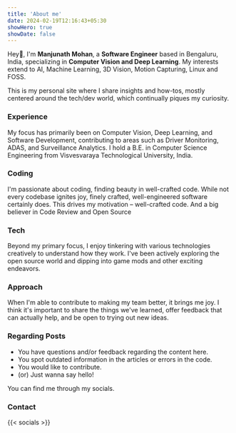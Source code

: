 ```yaml
---
title: 'About me'
date: 2024-02-19T12:16:43+05:30
showHero: true
showDate: false
---
```

Hey👋, I'm **Manjunath Mohan**, a **Software Engineer** based in Bengaluru, India, specializing in **Computer Vision and Deep Learning**. My interests extend to AI, Machine Learning, 3D Vision, Motion Capturing, Linux and FOSS.

This is my personal site where I share insights and how-tos, mostly centered around the tech/dev world, which continually piques my curiosity.

### **Experience**
My focus has primarily been on Computer Vision, Deep Learning, and Software Development, contributing to areas such as Driver Monitoring, ADAS, and Surveillance Analytics. I hold a B.E. in Computer Science Engineering from Visvesvaraya Technological University, India.

### **Coding**
I'm passionate about coding, finding beauty in well-crafted code. While not every codebase ignites joy, finely crafted, well-engineered software certainly does. This drives my motivation – well-crafted code. And a big believer in Code Review and Open Source

### **Tech**
Beyond my primary focus, I enjoy tinkering with various technologies creatively to understand how they work. I've been actively exploring the open source world and dipping into game mods and other exciting endeavors.

### **Approach**
When I'm able to contribute to making my team better, it brings me joy. I think it's important to share the things we've learned, offer feedback that can actually help, and be open to trying out new ideas.

### **Regarding Posts**
- You have questions and/or feedback regarding the content here.
- You spot outdated information in the articles or errors in the code.
- You would like to contribute.
- (or) Just wanna say hello!

You can find me through my socials.

### **Contact**

{{< socials >}}

